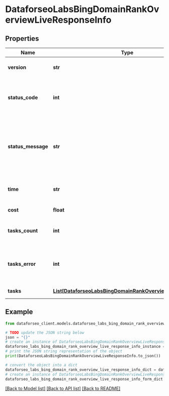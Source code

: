 # DataforseoLabsBingDomainRankOverviewLiveResponseInfo


## Properties

Name | Type | Description | Notes
------------ | ------------- | ------------- | -------------
**version** | **str** | the current version of the API | [optional] 
**status_code** | **int** | general status code you can find the full list of the response codes here | [optional] 
**status_message** | **str** | general informational message you can find the full list of general informational messages here | [optional] 
**time** | **str** | total execution time, seconds | [optional] 
**cost** | **float** | total tasks cost, USD | [optional] 
**tasks_count** | **int** | the number of tasks in the tasks array | [optional] 
**tasks_error** | **int** | the number of tasks in the tasks array returned with an error | [optional] 
**tasks** | [**List[DataforseoLabsBingDomainRankOverviewLiveTaskInfo]**](DataforseoLabsBingDomainRankOverviewLiveTaskInfo.md) | array of tasks | [optional] 

## Example

```python
from dataforseo_client.models.dataforseo_labs_bing_domain_rank_overview_live_response_info import DataforseoLabsBingDomainRankOverviewLiveResponseInfo

# TODO update the JSON string below
json = "{}"
# create an instance of DataforseoLabsBingDomainRankOverviewLiveResponseInfo from a JSON string
dataforseo_labs_bing_domain_rank_overview_live_response_info_instance = DataforseoLabsBingDomainRankOverviewLiveResponseInfo.from_json(json)
# print the JSON string representation of the object
print(DataforseoLabsBingDomainRankOverviewLiveResponseInfo.to_json())

# convert the object into a dict
dataforseo_labs_bing_domain_rank_overview_live_response_info_dict = dataforseo_labs_bing_domain_rank_overview_live_response_info_instance.to_dict()
# create an instance of DataforseoLabsBingDomainRankOverviewLiveResponseInfo from a dict
dataforseo_labs_bing_domain_rank_overview_live_response_info_form_dict = dataforseo_labs_bing_domain_rank_overview_live_response_info.from_dict(dataforseo_labs_bing_domain_rank_overview_live_response_info_dict)
```
[[Back to Model list]](../README.md#documentation-for-models) [[Back to API list]](../README.md#documentation-for-api-endpoints) [[Back to README]](../README.md)



